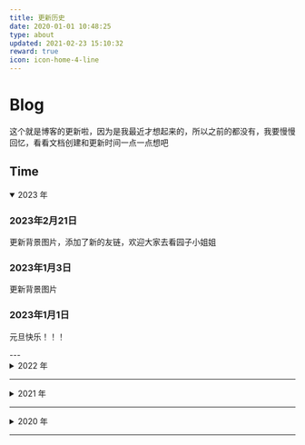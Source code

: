 ```yaml
---
title: 更新历史
date: 2020-01-01 10:48:25
type: about
updated: 2021-02-23 15:10:32
reward: true
icon: icon-home-4-line
---
```


# Blog

这个就是博客的更新啦，因为是我最近才想起来的，所以之前的都没有，我要慢慢回忆，看看文档创建和更新时间一点一点想吧

## Time

<details open>
<summary>2023 年</summary>

### 2023年2月21日
更新背景图片，添加了新的友链，欢迎大家去看园子小姐姐

### 2023年1月3日
更新背景图片

### 2023年1月1日
元旦快乐！！！

</details>
---

<details>
<summary>2022 年</summary>

### 2022年12月31日
马上就要跨年了，没想到这一年我竟然什么都没干

### 2022年12月19日
封装 codeMirror 组件

</details>

---

<details>
<summary>2021 年</summary>

### 2021年10月9日
修改站点内容，改为更新历史

### 2021年9月28日
表单中有需求添加多个图片，使用的input = file这个方法上传的图片，通过循环定义名进行判断是哪一个上传图片，不然点哪个上传都只能给第一个表单添加值

### 2021年9月27日
我把elementUI里的动态增删表单添加进来到表单循环渲染里了

### 2021年9月26日
图片跨域他不显示😥，还好以前遇到过，我觉得这是我知道的跨域里面最简单的解决方法了，但是其他跨域不知道能不能用这个

### 2021年9月26日
这个是我在写项目是遇到的需求，要动态添加表单，看了一下elementUI的写法，和我要写的不一样，经过我几天返回尝试，终于莫得问题啦

### 2021年9月22日
echarts图表使用动态数据，还是之前的那个，我把他写完啦

### 2021年9月14日
添加文档，内容是关于我在使用echarts图表是遇到的一些问题

### 2021年9月13日

封装了防抖节流，不过是vue的，因为我只用这个框架😅😅

### 2021年8月30日
我又去看了大大的博客，我发现他的分类竟然有子集，开了一下源码，我也弄出来啦

### 2021年8月30日
整理了一下echarts图表的使用，主要是我闺蜜想看，但她又不是专业前端，没办法只能我写给她看啦，还没写完，先偷个懒

### 2021年8月30日
为什么我的语言设置是中文，但一会显示英语，一会显示日语，算啦随便吧

### 2021年8月24日
因为之前的博客被我搞崩了，又一直没时间，直到现在才修复，顺便重新看了一遍文档进行一系列配置，其实这个也没有弄好，在这个之前还有一个版本，但是当时又报bug了，所以那个也没了，于是有了现在的最终版~~（不一定）~~，你一定不会知道我重新弄的时候重建了几个仓库，删除了几个仓库😭😭

### 2021年8月24日
更新了一下主题配置，换了一下背景图，我觉得好看，以后有不一样的还会换。把之前写过文档的添加进来了😀😀

### 2021年8月24日
改了一下光标样式，作者大大的设计都在我的点上，爱了爱了😘😘

### 2021年8月24日
我看了一下主题的作者大大的github，我发现他提交的时候竟然有emoji，我也想要！！！于是我把文件单独添加备注上传了😁😁

### 2021年8月24日
上传静态文件到master上，以后就可以多个电脑都可以更新博客啦！这个我也加了emoji哦

### 2021年8月24日
添加了全局音乐配置，哇这个我一直想要来着，从最初版的博客就想要了，现在终于弄出来了🥰🥰

</details>

---

<details>
<summary>2020 年</summary>
嘿嘿，现在还什么都没有

</details>

---
